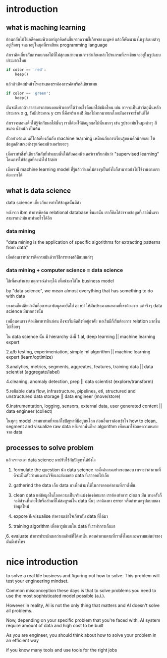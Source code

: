 # introduction

## what is maching learning 

ย้อนกลับไปในอดีตคอมพิวเตอร์ถูกคิดค้นชึ้นจากความขี้เกียจของมนุษย์ แล้วก็พัฒนามาในรูปแบบต่าๆอยู่เรื่อยๆ
จนมาอยู่ในยุคที่เราเขียน programming language

ถ้าเราคิดเกี่ยวกับการแยกผลไม้ที่ไม่สุกบนสายพานการลำเลียงหล่ะโปรแกรมที่เราเขียนจะอยู่ในรูปแบบประมาณไหน

```python
if color == 'red':
    keep()
```

แล้วถ้าเกิดสปหน้าโรงงานของเราต้องการคัดพริกสีเขียวแทน

```python
if color == 'green':
    keep()
```

มันจะดีมากถ้าเราสามารถสอนคอมพิวเตอร์ได้ว่าอะไรคือผลไม้ชนิดไหน เช่น อาจจะเป็นถ้าวัตถุนั้นหลักประมาณ x g, รัศมีประมาณ y cm นี่คือพริก แต่! มีผลไม้มากมายบนโลกมันอาจจะซ้ำกันก็ได้

ถ้าเราจะสอนเด็กให้รู้จักกับผลไม้นั้นๆ เราก็ต้องให้ข้อมูลผลไม้นั้นมากๆ เช่น รูปของมันในมุมต่างๆ สี ขนาด น้ำหนัก เป็นต้น

ตัวอย่างด้านบนก็ใกล้เคียงกันกับ machine learning เหมือนกับการเรียนรู้ของเด็กน้อยเลย ให้ข้อมูลลักษณะต่างๆแก่คอมพิวเตอร์เยอะๆ 

เมื่อเราทำสิ่งที่เดียวกันกับที่ทำแบบนั้นให้กับคอมพิวเตอร์เราเรียกมันว่า "supervised learning" โดนการให้ข้อมูลที่จะนำไป train

เมื่อเรามี machine learning model ที่รู้แล้วว่าผลไม้ต่างๆเป็นยังไงก็สามารถนำไปใช้งานตามเราต้องการได้

## what is data science

data science เกี่ยวกับการทำให้ข้อมูลนั้นมีค่า

หลังจาก ibm ทำการคิดค้น relational database ขึ้นมานั้น เราก็คิดได้ว่าจากข้อมูลที่เรามีนั้นเราสามารถนำมันมาทำอะไรได้อีก

### data mining

"data mining is the application of specific algorithms for extracting patterns from data"

เมื่อก่อนเราทำการตีความมันด้วยวิธีการทางสถิติแบบเก่าๆ

### data mining + computer science = data science

ใช้เพื่อนทำนายเหตุการณ์ต่างๆได้ เพื่อนำมาใช้ใน business model 

by "data science", we mean almost everything that has something to do with data

บางคนก็แค่คิดว่ามันคือการเอาข้อมูลมายัดใส่ ai ml ให้มันประมวลผลตามที่เราต้องการ แต่จริงๆ data science มีมากกว่านั้น

เหมือนคนเรา ต้องมีอาหารกินก่อน ถึงจะเริ่มคิดถึงที่อยู่อาศัย พอเริ่มมีก็เริ่มต้องการ relation มากขึ้นไปเรื่อยๆ 

ใน data science นั้น มี hierarchy ดังนี้
1.al, deep learning                                                                             || machine learning expert

2.a/b testing, experimentation, simple ml algorithm                                             || machine learning expert (learn/optimize)

3.analytics, metrics, segments, aggreates, features, training data                              || data scientist (aggregate/label)

4.cleaning, anomaly detection, prep                                                             || data scientist (explore/transform)

5.reliable data flow, infrastructure, pipelines, etl, structured and unstructured data storage  || data engineer (move/store)

6.instrumentation, logging, sensors, external data, user generated content                      || data engineer (collect)

ในทุกๆ model เราพยายามที่จะแก้ไขปัญหาที่มีอยู่บนโลก ก่อนอื่นเราต้องเข้าใจ how to clean, segment and visualize raw data หลังจากนั้นก็หา algorithm เพื่อนมาใช้ถอดความหมายจาก data

## processes to solve problem

แล้วเราจะเอา data science มาปรับใช้กับปัญหาได้ยังไง
1. formulate the question
นัก data science จะตั้งคำถามอย่างรอบคอบ
เพราะว่าคำถามที่ดีจะเป็นตัวกำหนดงานวิจัยและส่งผลต่อ data ที่เราออกไปเก็บ

2. gatherind the data
เก็บ data มาเพื่อนำมาใช้ในการตอบคำถามที่เราตั้งขึ้น

3. clean data
แต่ข้อมูลในโลกความเป็นจริงแม่งง๋องง๋อยมาก เราต้องทำการ clean มัน บางครั้งก็จะมีส่วนที่หายไปหรือส่วนที่ไม่สมบูรณ์ใน data นั้นๆ 
เราต้องหา error หรือกำหนดรูปแบบของข้อมูลใหม่

4. expore & visualise
ทำความเข้าใจเกี่ยวกับ data ที่ได้มา

5. training algorithm
เพื่อหารูปแบบใน data ที่เราทำการเก็บมา

ุ6. evaluate
ทำการประเมินผลว่าผลลัพธ์ที่ได้มานั้น ตอบคำถามตามที่เราตั้งไหมและความแม่นยำของมันมีเท่าไหร

# nice introduction

to solve a real life business and figuring out how to solve.
This problem will test your engineering mindset.

Common misconception these days is that to solve problems you need to use the most sophisticated model possible (a.i.).

However in reality, AI is not the only thing that matters and AI doesn't solve all problems.

Now, depending on your specific problem that you're faced with, AI system require amount of data and high cost to be built

As you are engineer, you should think about how to solve your problem in an efficient way

if you know many tools and use tools for the right jobs